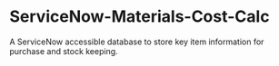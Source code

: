 # ServiceNow-Materials-Cost-Calc
A ServiceNow accessible database to store key item information for purchase and stock keeping.
